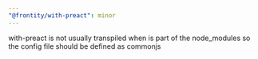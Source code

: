 ```yaml
---
"@frontity/with-preact": minor
---
```


with-preact is not usually transpiled when is part of the node_modules so the config file should be defined as commonjs
